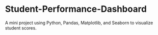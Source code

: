 # Student-Performance-Dashboard
A mini project using Python, Pandas, Matplotlib, and Seaborn to visualize student scores.
